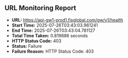 ## URL Monitoring Report

- **URL:** https://api-gw1-prod1.fisglobal.com/gw/v1/health
- **Start Time:** 2025-07-26T03:43:03.961241
- **End Time:** 2025-07-26T03:43:04.781127
- **Total Time Taken:** 0.819886 seconds
- **HTTP Status Code:** 403
- **Status:** Failure
- **Failure Reason:** HTTP Status Code: 403
